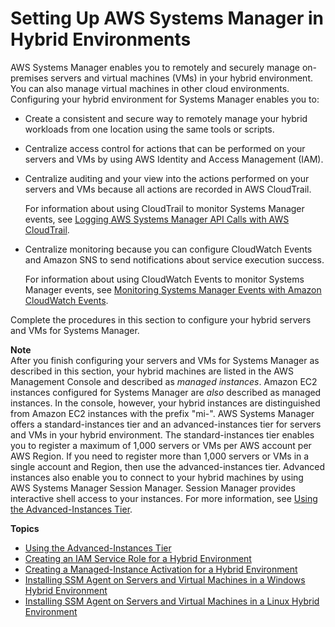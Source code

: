 # Setting Up AWS Systems Manager in Hybrid Environments<a name="systems-manager-managedinstances"></a>

AWS Systems Manager enables you to remotely and securely manage on\-premises servers and virtual machines \(VMs\) in your hybrid environment\. You can also manage virtual machines in other cloud environments\. Configuring your hybrid environment for Systems Manager enables you to: 
+ Create a consistent and secure way to remotely manage your hybrid workloads from one location using the same tools or scripts\.
+ Centralize access control for actions that can be performed on your servers and VMs by using AWS Identity and Access Management \(IAM\)\.
+ Centralize auditing and your view into the actions performed on your servers and VMs because all actions are recorded in AWS CloudTrail\.

  For information about using CloudTrail to monitor Systems Manager events, see [Logging AWS Systems Manager API Calls with AWS CloudTrail](monitoring-cloudtrail-logs.md)\.
+ Centralize monitoring because you can configure CloudWatch Events and Amazon SNS to send notifications about service execution success\.

  For information about using CloudWatch Events to monitor Systems Manager events, see [Monitoring Systems Manager Events with Amazon CloudWatch Events](monitoring-cloudwatch-events.md)\.

Complete the procedures in this section to configure your hybrid servers and VMs for Systems Manager\.

**Note**  
After you finish configuring your servers and VMs for Systems Manager as described in this section, your hybrid machines are listed in the AWS Management Console and described as *managed instances*\. Amazon EC2 instances configured for Systems Manager are *also* described as managed instances\. In the console, however, your hybrid instances are distinguished from Amazon EC2 instances with the prefix "mi\-"\.
AWS Systems Manager offers a standard\-instances tier and an advanced\-instances tier for servers and VMs in your hybrid environment\. The standard\-instances tier enables you to register a maximum of 1,000 servers or VMs per AWS account per AWS Region\. If you need to register more than 1,000 servers or VMs in a single account and Region, then use the advanced\-instances tier\. Advanced instances also enable you to connect to your hybrid machines by using AWS Systems Manager Session Manager\. Session Manager provides interactive shell access to your instances\. For more information, see [Using the Advanced\-Instances Tier](systems-manager-managedinstances-advanced.md)\.

**Topics**
+ [Using the Advanced\-Instances Tier](systems-manager-managedinstances-advanced.md)
+ [Creating an IAM Service Role for a Hybrid Environment](sysman-service-role.md)
+ [Creating a Managed\-Instance Activation for a Hybrid Environment](sysman-managed-instance-activation.md)
+ [Installing SSM Agent on Servers and Virtual Machines in a Windows Hybrid Environment](sysman-install-managed-win.md)
+ [Installing SSM Agent on Servers and Virtual Machines in a Linux Hybrid Environment](sysman-install-managed-linux.md)